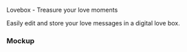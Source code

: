 Lovebox - Treasure your love moments

Easily edit and store your love messages in a digital love box.

### Mockup

